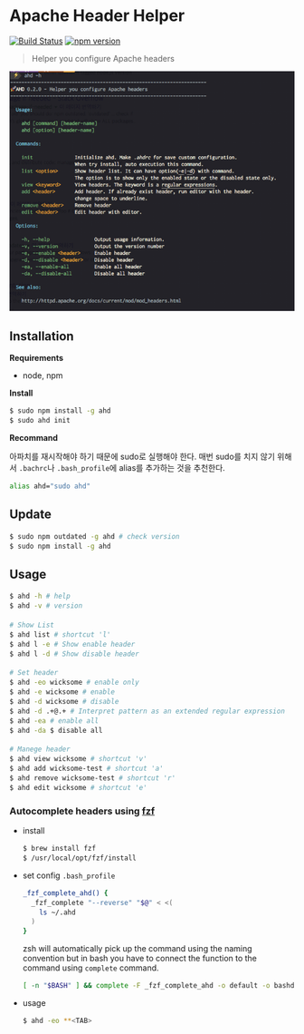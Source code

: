 # Apache Header Helper

[![Build Status](https://travis-ci.org/wicksome/ahd.svg?branch=master)](https://travis-ci.org/wicksome/ahd)
[![npm version](https://badge.fury.io/js/ahd.svg)](https://badge.fury.io/js/ahd)

> Helper you configure Apache headers

![help](./help-2017-04-05.png)

## Installation

**Requirements**

- node, npm

**Install**

```bash
$ sudo npm install -g ahd
$ sudo ahd init
```

**Recommand**

아파치를 재시작해야 하기 때문에 sudo로 실행해야 한다. 매번 sudo를 치지 않기 위해서 `.bachrc`나 `.bash_profile`에 alias를 추가하는 것을 추천한다.

```sh
alias ahd="sudo ahd"
```

## Update

```bash
$ sudo npm outdated -g ahd # check version
$ sudo npm install -g ahd
```

## Usage

```sh
$ ahd -h # help
$ ahd -v # version

# Show List
$ ahd list # shortcut 'l'
$ ahd l -e # Show enable header
$ ahd l -d # Show disable header

# Set header
$ ahd -eo wicksome # enable only
$ ahd -e wicksome # enable
$ ahd -d wicksome # disable
$ ahd -d .+@.+ # Interpret pattern as an extended regular expression
$ ahd -ea # enable all
$ ahd -da $ disable all

# Manege header
$ ahd view wicksome # shortcut 'v'
$ ahd add wicksome-test # shortcut 'a'
$ ahd remove wicksome-test # shortcut 'r'
$ ahd edit wicksome # shortcut 'e'
```


### Autocomplete headers using [fzf](https://github.com/junegunn/fzf)

- install

    ```sh
    $ brew install fzf
    $ /usr/local/opt/fzf/install
    ```

- set config `.bash_profile`

    ```sh
    _fzf_complete_ahd() {
      _fzf_complete "--reverse" "$@" < <(
        ls ~/.ahd
      )
    }
    ```
    
    zsh will automatically pick up the command using the naming convention but in bash you have to connect the function to the command using `complete` command.
    
    ```sh
    [ -n "$BASH" ] && complete -F _fzf_complete_ahd -o default -o bashdefault ahd
    ```

- usage

    ```sh
    $ ahd -eo **<TAB>
    ```
